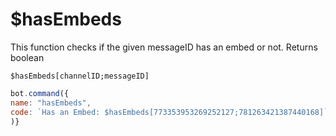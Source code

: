 # $hasEmbeds

This function checks if the given messageID has an embed or not. Returns boolean

```text
$hasEmbeds[channelID;messageID]
```

```javascript
bot.command({
name: "hasEmbeds",
code: `Has an Embed: $hasEmbeds[773353953269252127;781263421387440168]`
)}
```

